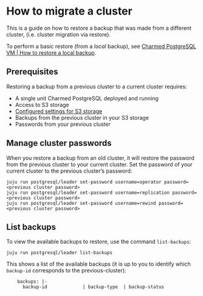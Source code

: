 # How to migrate a cluster

This is a guide on how to restore a backup that was made from a different cluster, (i.e. cluster migration via restore). 

To perform a basic restore (from a *local* backup), see [Charmed PostgreSQL VM | How to restore a local backup](/how-to-guides/back-up-and-restore/restore-a-backup).

## Prerequisites
Restoring a backup from a previous cluster to a current cluster requires:
- A single unit Charmed PostgreSQL deployed and running
- Access to S3 storage
- [Configured settings for S3 storage](/how-to-guides/back-up-and-restore/configure-s3-aws)
- Backups from the previous cluster in your S3 storage
- Passwords from your previous cluster

## Manage cluster passwords
When you restore a backup from an old cluster, it will restore the password from the previous cluster to your current cluster. Set the password of your current cluster to the previous cluster’s password:
```text
juju run postgresql/leader set-password username=operator password=<previous cluster password> 
juju run postgresql/leader set-password username=replication password=<previous cluster password> 
juju run postgresql/leader set-password username=rewind password=<previous cluster password> 
```
## List backups
To view the available backups to restore, use the command `list-backups`:
```text
juju run postgresql/leader list-backups 
```
This shows a list of the available backups (it is up to you to identify which `backup-id` corresponds to the previous-cluster):
```text
    backups: |-
      backup-id             | backup-type  | backup-status
